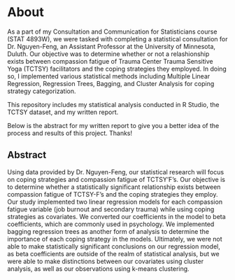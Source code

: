 # About

As a part of my Consultation and Communication for Statisticians course (STAT 4893W), we were tasked with completing a statistical consultation for Dr. Nguyen-Feng, an Assistant Professor at the University of Minnesota, Duluth. Our objective was to determine whether or not a relashionship exists between compassion fatigue of Trauma Center Trauma Sensitive Yoga (TCTSY) facilitators and the coping strategies they employed. In doing so, I implemented various statistical methods including Multiple Linear Regression, Regression Trees, Bagging, and Cluster Analysis for coping strategy categorization. 

This repository includes my statistical analysis conducted in R Studio, the TCTSY dataset, and my written report.

Below is the abstract for my written report to give you a better idea of the process and results of this project. Thanks!

## Abstract

Using data provided by Dr. Nguyen-Feng, our statistical research will focus on coping strategies and compassion fatigue of TCTSY’F’s. Our objective is to determine whether a statistically significant relationship exists between compassion fatigue of TCTSY-F’s and the coping strategies they employ. Our study implemented two linear regression models for each compassion fatigue variable (job burnout and secondary trauma) while using coping strategies as covariates. We converted our coefficients in the model to beta coefficients, which are commonly used in psychology. We implemented bagging regression trees as another form of analysis to determine the importance of each coping strategy in the models. Ultimately, we were not able to make statistically significant conclusions on our regression model, as beta coefficients are outside of the realm of statistical analysis, but we were able to make distinctions between our covariates using cluster analysis, as well as our observations using k-means clustering. 

